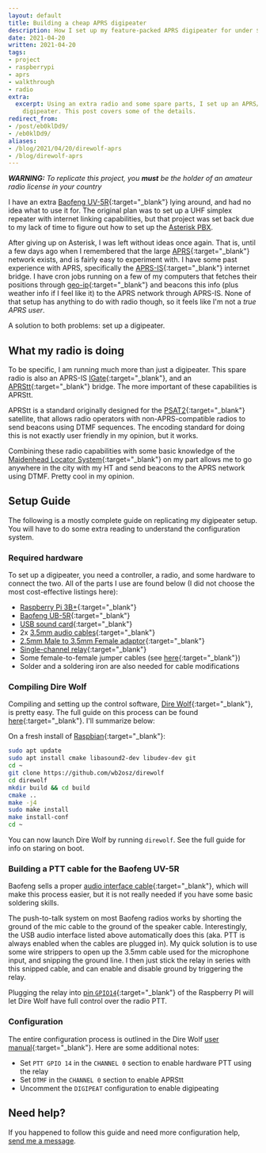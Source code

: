 ```yaml
---
layout: default
title: Building a cheap APRS digipeater
description: How I set up my feature-packed APRS digipeater for under $100
date: 2021-04-20
written: 2021-04-20
tags:
- project
- raspberrypi
- aprs
- walkthrough
- radio
extra:
  excerpt: Using an extra radio and some spare parts, I set up an APRS/APRS-IS/APRStt
    digipeater. This post covers some of the details.
redirect_from:
- /post/eb0klDd9/
- /eb0klDd9/
aliases:
- /blog/2021/04/20/direwolf-aprs
- /blog/direwolf-aprs
---
```


***WARNING:** To replicate this project, you **must** be the holder of an amateur radio license in your country*

I have an extra [Baofeng UV-5R](https://baofengtech.com/product/uv-5r/){:target="_blank"} lying around, and had no idea what to use it for. The original plan was to set up a UHF simplex repeater with internet linking capabilities, but that project was set back due to my lack of time to figure out how to set up the [Asterisk PBX](https://en.wikipedia.org/wiki/Asterisk_(PBX){:target="_blank"}).

After giving up on Asterisk, I was left without ideas once again. That is, until a few days ago when I remembered that the large [APRS](http://www.aprs.org/){:target="_blank"} network exists, and is fairly easy to experiment with. I have some past experience with APRS, specifically the [APRS-IS](http://www.aprs-is.net/){:target="_blank"} internet bridge. I have cron jobs running on a few of my computers that fetches their positions through [geo-ip](https://en.wikipedia.org/wiki/Internet_geolocation){:target="_blank"} and beacons this info (plus weather info if I feel like it) to the APRS network through APRS-IS. None of that setup has anything to do with radio though, so it feels like I'm not a *true APRS user*. 

A solution to both problems: set up a digipeater.

## What my radio is doing

To be specific, I am running much more than just a digipeater. This spare radio is also an APRS-IS [IGate](http://www.aprs-is.net/IGating.aspx){:target="_blank"}, and an [APRStt](http://www.aprs.org/aprstt.html){:target="_blank"} bridge. The more important of these capabilities is APRStt.

APRStt is a standard originally designed for the [PSAT2](http://www.aprs.org/psat2.html){:target="_blank"} satellite, that allows radio operators with non-APRS-compatible radios to send beacons using DTMF sequences. The encoding standard for doing this is not exactly user friendly in my opinion, but it works.

Combining these radio capabilities with some basic knowledge of the [Maidenhead Locator System](https://en.wikipedia.org/wiki/Maidenhead_Locator_System){:target="_blank"} on my part allows me to go anywhere in the city with my HT and send beacons to the APRS network using DTMF. Pretty cool in my opinion.

## Setup Guide

The following is a mostly complete guide on replicating my digipeater setup. You will have to do some extra reading to understand the configuration system.

### Required hardware

To set up a digipeater, you need a controller, a radio, and some hardware to connect the two. All of the parts I use are found below (I did not choose the most cost-effective listings here):

 - [Raspberry Pi 3B+](https://www.ebay.com/itm/193345669838){:target="_blank"}
 - [Baofeng UB-5R](https://baofengtech.com/product/uv-5r/){:target="_blank"}
 - [USB sound card](https://www.ebay.com/itm/203355827559){:target="_blank"}
 - 2x [3.5mm audio cables](https://www.ebay.com/itm/402032141776){:target="_blank"}
 - [2.5mm Male to 3.5mm Female adaptor](https://www.ebay.com/itm/202853095248){:target="_blank"}
 - [Single-channel relay](https://www.ebay.com/itm/114771147582){:target="_blank"}
 - Some female-to-female jumper cables (see [here](https://www.ebay.com/itm/203350136236){:target="_blank"})
 - Solder and a soldering iron are also needed for cable modifications

### Compiling Dire Wolf

Compiling and setting up the control software, [Dire Wolf](https://github.com/wb2osz/direwolf){:target="_blank"}, is pretty easy. The full guide on this process can be found [here](https://github.com/wb2osz/direwolf/blob/master/doc/Raspberry-Pi-APRS.pdf){:target="_blank"}. I'll summarize below:

On a fresh install of [Raspbian](https://www.raspberrypi.org/software/operating-systems/#raspberry-pi-os-32-bit){:target="_blank"}:

```sh
sudo apt update
sudo apt install cmake libasound2-dev libudev-dev git
cd ~
git clone https://github.com/wb2osz/direwolf
cd direwolf
mkdir build && cd build
cmake ..
make -j4
sudo make install
make install-conf
cd ~
```

You can now launch Dire Wolf by running `direwolf`. See the full guide for info on staring on boot.

### Building a PTT cable for the Baofeng UV-5R

Baofeng sells a proper [audio interface cable](https://baofengtech.com/product/aprs-k1/){:target="_blank"}, which will make this process easier, but it is not really needed if you have some basic soldering skills.

The push-to-talk system on most Baofeng radios works by shorting the ground of the mic cable to the ground of the speaker cable. Interestingly, the USB audio interface listed above automatically does this (aka. PTT is always enabled when the cables are plugged in). My quick solution is to use some wire strippers to open up the 3.5mm cable used for the microphone input, and snipping the ground line. I then just stick the relay in series with this snipped cable, and can enable and disable ground by triggering the relay.

Plugging the relay into [pin `GPIO14`](https://www.bigmessowires.com/wp-content/uploads/2018/05/Raspberry-GPIO.jpg){:target="_blank"} of the Raspberry PI will let Dire Wolf have full control over the radio PTT.

### Configuration

The entire configuration process is outlined in the Dire Wolf [user manual](https://github.com/wb2osz/direwolf/blob/master/doc/User-Guide.pdf){:target="_blank"}. Here are some additional notes:

 - Set `PTT GPIO 14` in the `CHANNEL 0` section to enable hardware PTT using the relay
 - Set `DTMF` in the `CHANNEL 0` section to enable APRStt
 - Uncomment the `DIGIPEAT` configuration to enable digipeating

## Need help?

If you happened to follow this guide and need more configuration help, [send me a message](/contact).
